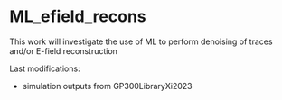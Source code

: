 # ML_efield_recons
This work will investigate the use of ML to perform denoising of traces and/or E-field reconstruction

Last modifications:
- simulation outputs from GP300LibraryXi2023
